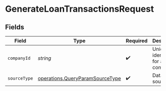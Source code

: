 # GenerateLoanTransactionsRequest


## Fields

| Field                                                                                     | Type                                                                                      | Required                                                                                  | Description                                                                               | Example                                                                                   |
| ----------------------------------------------------------------------------------------- | ----------------------------------------------------------------------------------------- | ----------------------------------------------------------------------------------------- | ----------------------------------------------------------------------------------------- | ----------------------------------------------------------------------------------------- |
| `companyId`                                                                               | *string*                                                                                  | :heavy_check_mark:                                                                        | Unique identifier for a company.                                                          | 8a210b68-6988-11ed-a1eb-0242ac120002                                                      |
| `sourceType`                                                                              | [operations.QueryParamSourceType](../../../sdk/models/operations/queryparamsourcetype.md) | :heavy_check_mark:                                                                        | Data source type                                                                          |                                                                                           |
